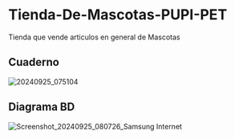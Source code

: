 # Tienda-De-Mascotas-PUPI-PET
Tienda que vende articulos en general de Mascotas

## Cuaderno
![20240925_075104](https://github.com/user-attachments/assets/62479c8e-160e-436b-be8f-41382c8cea98)

## Diagrama BD
![Screenshot_20240925_080726_Samsung Internet](https://github.com/user-attachments/assets/806d18cb-1cf4-4d3a-b8b1-9f58d36dc0f7)


